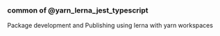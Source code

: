 ### common of @yarn_lerna_jest_typescript

Package development and Publishing using lerna with yarn workspaces

